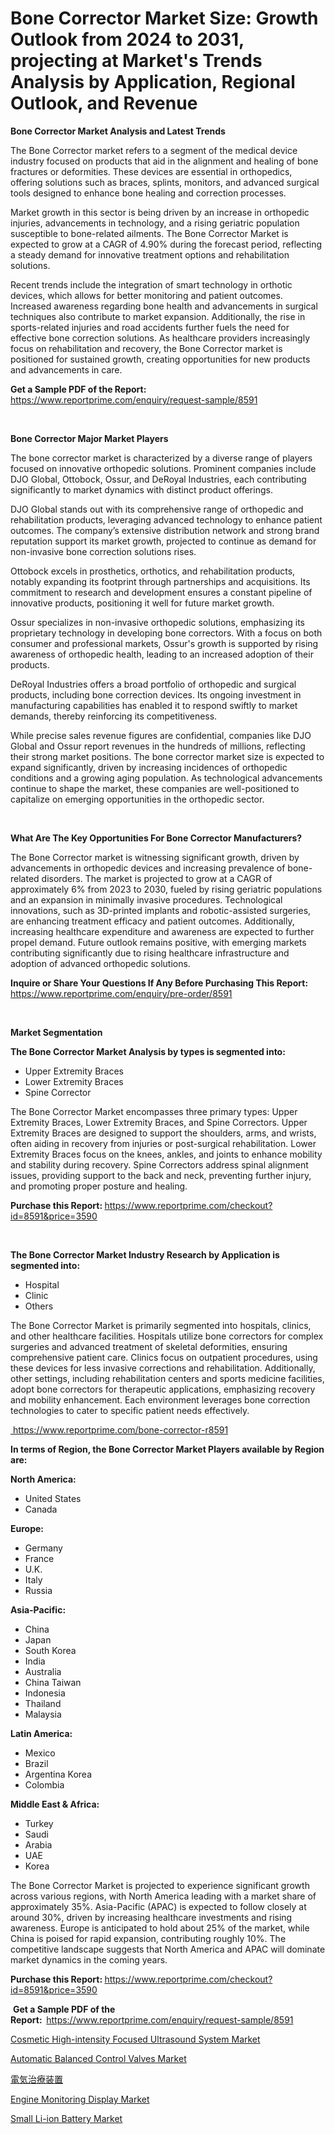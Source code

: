 <p><h1>Bone Corrector Market Size: Growth Outlook from 2024 to 2031, projecting at Market's Trends Analysis by Application, Regional Outlook, and Revenue</h1></p><p><strong>Bone Corrector Market Analysis and Latest Trends</strong></p>
<p><p>The Bone Corrector market refers to a segment of the medical device industry focused on products that aid in the alignment and healing of bone fractures or deformities. These devices are essential in orthopedics, offering solutions such as braces, splints, monitors, and advanced surgical tools designed to enhance bone healing and correction processes.</p><p>Market growth in this sector is being driven by an increase in orthopedic injuries, advancements in technology, and a rising geriatric population susceptible to bone-related ailments. The Bone Corrector Market is expected to grow at a CAGR of 4.90% during the forecast period, reflecting a steady demand for innovative treatment options and rehabilitation solutions.</p><p>Recent trends include the integration of smart technology in orthotic devices, which allows for better monitoring and patient outcomes. Increased awareness regarding bone health and advancements in surgical techniques also contribute to market expansion. Additionally, the rise in sports-related injuries and road accidents further fuels the need for effective bone correction solutions. As healthcare providers increasingly focus on rehabilitation and recovery, the Bone Corrector market is positioned for sustained growth, creating opportunities for new products and advancements in care.</p></p>
<p><strong>Get a Sample PDF of the Report:&nbsp;</strong> <a href="https://www.reportprime.com/enquiry/request-sample/8591">https://www.reportprime.com/enquiry/request-sample/8591</a></p>
<p>&nbsp;</p>
<p><strong>Bone Corrector Major Market Players</strong></p>
<p><p>The bone corrector market is characterized by a diverse range of players focused on innovative orthopedic solutions. Prominent companies include DJO Global, Ottobock, Ossur, and DeRoyal Industries, each contributing significantly to market dynamics with distinct product offerings.</p><p>DJO Global stands out with its comprehensive range of orthopedic and rehabilitation products, leveraging advanced technology to enhance patient outcomes. The company’s extensive distribution network and strong brand reputation support its market growth, projected to continue as demand for non-invasive bone correction solutions rises.</p><p>Ottobock excels in prosthetics, orthotics, and rehabilitation products, notably expanding its footprint through partnerships and acquisitions. Its commitment to research and development ensures a constant pipeline of innovative products, positioning it well for future market growth.</p><p>Ossur specializes in non-invasive orthopedic solutions, emphasizing its proprietary technology in developing bone correctors. With a focus on both consumer and professional markets, Ossur's growth is supported by rising awareness of orthopedic health, leading to an increased adoption of their products.</p><p>DeRoyal Industries offers a broad portfolio of orthopedic and surgical products, including bone correction devices. Its ongoing investment in manufacturing capabilities has enabled it to respond swiftly to market demands, thereby reinforcing its competitiveness.</p><p>While precise sales revenue figures are confidential, companies like DJO Global and Ossur report revenues in the hundreds of millions, reflecting their strong market positions. The bone corrector market size is expected to expand significantly, driven by increasing incidences of orthopedic conditions and a growing aging population. As technological advancements continue to shape the market, these companies are well-positioned to capitalize on emerging opportunities in the orthopedic sector.</p></p>
<p>&nbsp;</p>
<p><strong>What Are The Key Opportunities For Bone Corrector Manufacturers?</strong></p>
<p><p>The Bone Corrector market is witnessing significant growth, driven by advancements in orthopedic devices and increasing prevalence of bone-related disorders. The market is projected to grow at a CAGR of approximately 6% from 2023 to 2030, fueled by rising geriatric populations and an expansion in minimally invasive procedures. Technological innovations, such as 3D-printed implants and robotic-assisted surgeries, are enhancing treatment efficacy and patient outcomes. Additionally, increasing healthcare expenditure and awareness are expected to further propel demand. Future outlook remains positive, with emerging markets contributing significantly due to rising healthcare infrastructure and adoption of advanced orthopedic solutions.</p></p>
<p><strong>Inquire or Share Your Questions If Any Before Purchasing This Report:</strong> <a href="https://www.reportprime.com/enquiry/pre-order/8591">https://www.reportprime.com/enquiry/pre-order/8591</a></p>
<p>&nbsp;</p>
<p><strong>Market Segmentation</strong></p>
<p><strong>The Bone Corrector Market Analysis by types is segmented into:</strong></p>
<p><ul><li>Upper Extremity Braces</li><li>Lower Extremity Braces</li><li>Spine Corrector</li></ul></p>
<p><p>The Bone Corrector Market encompasses three primary types: Upper Extremity Braces, Lower Extremity Braces, and Spine Correctors. Upper Extremity Braces are designed to support the shoulders, arms, and wrists, often aiding in recovery from injuries or post-surgical rehabilitation. Lower Extremity Braces focus on the knees, ankles, and joints to enhance mobility and stability during recovery. Spine Correctors address spinal alignment issues, providing support to the back and neck, preventing further injury, and promoting proper posture and healing.</p></p>
<p><strong>Purchase this Report:&nbsp;</strong><a href="https://www.reportprime.com/checkout?id=8591&price=3590">https://www.reportprime.com/checkout?id=8591&price=3590</a></p>
<p>&nbsp;</p>
<p><strong>The Bone Corrector Market Industry Research by Application is segmented into:</strong></p>
<p><ul><li>Hospital</li><li>Clinic</li><li>Others</li></ul></p>
<p><p>The Bone Corrector Market is primarily segmented into hospitals, clinics, and other healthcare facilities. Hospitals utilize bone correctors for complex surgeries and advanced treatment of skeletal deformities, ensuring comprehensive patient care. Clinics focus on outpatient procedures, using these devices for less invasive corrections and rehabilitation. Additionally, other settings, including rehabilitation centers and sports medicine facilities, adopt bone correctors for therapeutic applications, emphasizing recovery and mobility enhancement. Each environment leverages bone correction technologies to cater to specific patient needs effectively.</p></p>
<p><a href="https://www.reportprime.com/bone-corrector-r8591">&nbsp;https://www.reportprime.com/bone-corrector-r8591</a></p>
<p><strong>In terms of Region, the Bone Corrector Market Players available by Region are:</strong></p>
<p>
    <p> <strong> North America: </strong>
        <ul>
            <li>United States</li>
            <li>Canada</li>
        </ul>
        </p> 
    <p> <strong> Europe: </strong>
        <ul>
            <li>Germany</li>
            <li>France</li>
            <li>U.K.</li>
            <li>Italy</li>
            <li>Russia</li>
        </ul>
        </p> 
    <p> <strong> Asia-Pacific: </strong>
        <ul>
            <li>China</li>
            <li>Japan</li>
            <li>South Korea</li>
            <li>India</li>
            <li>Australia</li>
            <li>China Taiwan</li>
            <li>Indonesia</li>
            <li>Thailand</li>
            <li>Malaysia</li>
        </ul>
        </p> 
    <p> <strong> Latin America: </strong>
        <ul>
            <li>Mexico</li>
            <li>Brazil</li>
            <li>Argentina Korea</li>
            <li>Colombia</li>
        </ul>
        </p> 
    <p> <strong> Middle East & Africa: </strong>
        <ul>
            <li>Turkey</li>
            <li>Saudi</li>
            <li>Arabia</li>
            <li>UAE</li>
            <li>Korea</li>
        </ul>
    </p>
    </p>
<p><p>The Bone Corrector Market is projected to experience significant growth across various regions, with North America leading with a market share of approximately 35%. Asia-Pacific (APAC) is expected to follow closely at around 30%, driven by increasing healthcare investments and rising awareness. Europe is anticipated to hold about 25% of the market, while China is poised for rapid expansion, contributing roughly 10%. The competitive landscape suggests that North America and APAC will dominate market dynamics in the coming years.</p></p>
<p><strong>Purchase this Report: </strong><a href="https://www.reportprime.com/checkout?id=8591&price=3590">https://www.reportprime.com/checkout?id=8591&price=3590</a></p>
<p>&nbsp;<strong>Get a Sample PDF of the Report:&nbsp;&nbsp;</strong><a href="https://www.reportprime.com/enquiry/request-sample/8591">https://www.reportprime.com/enquiry/request-sample/8591</a></p>
<p><strong></strong></p>
<p><p><a href="https://issuu.com/reportprime-2/docs/cosmetic-high-intensity-focused-ult_afb6cee279b135">Cosmetic High-intensity Focused Ultrasound System Market</a></p><p><a href="https://issuu.com/reportprime-2/docs/automatic-balanced-control-valves-m_e6a75ad13cf5f2">Automatic Balanced Control Valves Market</a></p><p><a href="https://medium.com/@randallrunte2023/electrotherapy-device-market-%E3%81%AF-%E3%82%B3%E3%82%B9%E3%83%88%E7%AE%A1%E7%90%86%E3%81%A8%E5%8A%B9%E7%8E%87%E5%90%91%E4%B8%8A%E3%82%92%E5%84%AA%E5%85%88%E3%81%97%E3%81%BE%E3%81%99-%E3%81%95%E3%82%89%E3%81%AB-%E5%A0%B1%E5%91%8A%E6%9B%B8%E3%81%AF%E5%B8%82%E5%A0%B4%E3%81%AE%E9%9C%80%E8%A6%81%E9%9D%A2%E3%81%A8%E4%BE%9B%E7%B5%A6%E9%9D%A2%E3%81%AE%E4%B8%A1%E6%96%B9%E3%82%92%E3%82%AB%E3%83%90%E3%83%BC%E3%81%97%E3%81%A6%E3%81%84%E3%81%BE%E3%81%99-electrotherapy-3e49974440b1">電気治療装置</a></p><p><a href="https://www.linkedin.com/pulse/engine-monitoring-display-market-size-share-analysis-growth-psmze?trackingId=29EAJLsUTGmxIFXzts8GQw%3D%3D">Engine Monitoring Display Market</a></p><p><a href="https://medium.com/@jordymiller13/the-global-market-overview-of-the-small-li-ion-battery-market-provides-a-unique-perspective-on-f005bf5136ba">Small Li-ion Battery Market</a></p></p>